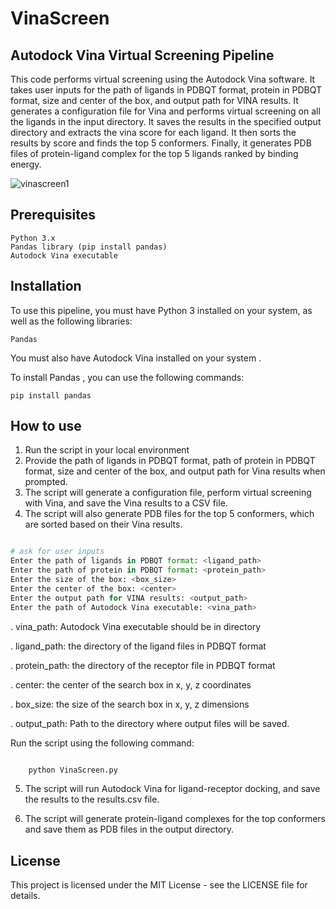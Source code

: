 # VinaScreen 
## Autodock Vina Virtual Screening Pipeline

This code performs virtual screening using the Autodock Vina software. It takes user inputs for the path of ligands in PDBQT format, protein in PDBQT format, size and center of the box, and output path for VINA results. It generates a configuration file for Vina and performs virtual screening on all the ligands in the input directory. It saves the results in the specified output directory and extracts the vina score for each ligand. It then sorts the results by score and finds the top 5 conformers. Finally, it generates PDB files of protein-ligand complex for the top 5 ligands ranked by binding energy.

![vinascreen1](https://user-images.githubusercontent.com/91246296/221368511-cb45cf0c-50a8-4f84-9166-07e0f741006b.png)

## Prerequisites


    Python 3.x
    Pandas library (pip install pandas)
    Autodock Vina executable


## Installation

To use this pipeline, you must have Python 3 installed on your system, as well as the following libraries:

    Pandas

You must also have Autodock Vina installed on your system .

To install Pandas , you can use the following commands:

    pip install pandas


## How to use

1.   Run the script in your local environment
2.   Provide the path of ligands in PDBQT format, path of protein in PDBQT format, size and center of the box, and output path for Vina results when prompted.
3.   The script will generate a configuration file, perform virtual screening with Vina, and save the Vina results to a CSV file.
4.   The script will also generate PDB files for the top 5 conformers, which are sorted based on their Vina results.


```python

# ask for user inputs
Enter the path of ligands in PDBQT format: <ligand_path>
Enter the path of protein in PDBQT format: <protein_path>
Enter the size of the box: <box_size>
Enter the center of the box: <center>
Enter the output path for VINA results: <output_path>
Enter the path of Autodock Vina executable: <vina_path>

```


.   vina_path: Autodock Vina executable should be in directory

.   ligand_path: the directory of the ligand files in PDBQT format

.   protein_path: the directory of the receptor file in PDBQT format

.   center: the center of the search box in x, y, z coordinates

.   box_size: the size of the search box in x, y, z dimensions

.   output_path: Path to the directory where output files will be saved.

Run the script using the following command:

```bash

    python VinaScreen.py

```
5.  The script will run Autodock Vina for ligand-receptor docking, and save the results to the results.csv file.

6.  The script will generate protein-ligand complexes for the top conformers and save them as PDB files in the output directory.


## License

This project is licensed under the MIT License - see the LICENSE file for details.

